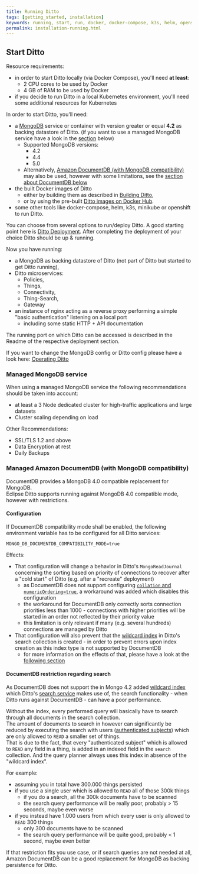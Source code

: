 ```yaml
---
title: Running Ditto
tags: [getting_started, installation]
keywords: running, start, run, docker, docker-compose, k3s, helm, openshift, kubernetes
permalink: installation-running.html
---
```


## Start Ditto

Resource requirements:
* in order to start Ditto locally (via Docker Compose), you'll need **at least**:
  * 2 CPU cores to be used by Docker
  * 4 GB of RAM to be used by Docker
* if you decide to run Ditto in a local Kubernetes environment, you'll need some additional resources for Kubernetes

In order to start Ditto, you'll need:
* a [MongoDB](https://github.com/mongodb/mongo) service or container with version greater or equal __4.2__ as backing datastore of Ditto.
  (if you want to use a managed MongoDB service have a look in the [section](#managed-mongodb-service) below)
   * Supported MongoDB versions:
     * 4.2
     * 4.4
     * 5.0
   * Alternatively, [Amazon DocumentDB (with MongoDB compatibility)](https://aws.amazon.com/documentdb/) may also be used,
     however with some limitations, see the [section about DocumentDB below](#managed-amazon-documentdb-with-mongodb-compatibility)
* the built Docker images of Ditto
    * either by building them as described in [Building Ditto](installation-building.html),
    * or by using the pre-built [Ditto images on Docker Hub](https://hub.docker.com/u/eclipse/).
* some other tools like docker-compose, helm, k3s, minikube or openshift to run Ditto.
 
You can choose from several options to run/deploy Ditto.
A good starting point here is [Ditto Deployment](https://github.com/eclipse-ditto/ditto/blob/master/deployment/README.md).
After completing the deployment of your choice Ditto should be up & running.

Now you have running:
* a MongoDB as backing datastore of Ditto (not part of Ditto but started to get Ditto running),
* Ditto microservices:
   * Policies,
   * Things,
   * Connectivity,  
   * Thing-Search,
   * Gateway
* an instance of nginx acting as a reverse proxy performing a simple "basic authentication" listening on a local port 
   * including some static HTTP + API documentation

The running port on which Ditto can be accessed is described in the Readme of the respective deployment section.

If you want to change the MongoDB config or Ditto config please have a look here: 
[Operating Ditto](installation-operating.html)

### Managed MongoDB service
When using a managed MongoDB service the following recommendations should be taken into account:
- at least a 3 Node dedicated cluster for high-traffic applications and large datasets
- Cluster scaling depending on load

Other Recommendations:
- SSL/TLS 1.2 and above
- Data Encryption at rest
- Daily Backups

### Managed Amazon DocumentDB (with MongoDB compatibility)

DocumentDB provides a MongoDB 4.0 compatible replacement for MongoDB.  
Eclipse Ditto supports running against MongoDB 4.0 compatible mode, however with restrictions.

#### Configuration

If DocumentDB compatibility mode shall be enabled, the following environment variable has to be configured for all Ditto
services:
```
MONGO_DB_DOCUMENTDB_COMPATIBILITY_MODE=true
```

Effects:
* That configuration will change a behavior in Ditto's `MongoReadJournal` concerning the sorting based on priority of 
  connections to recover after a "cold start" of Ditto (e.g. after a "recreate" deployment)
  * as DocumentDB does not support configuring 
    [`collation` and `numericOrdering=true`](https://www.mongodb.com/docs/v4.2/reference/collation/), a workaround was 
    added which disables this configuration
  * the workaround for DocumentDB only correctly sorts connection priorities less than 1000 - connections with higher 
    priorities will be started in an order not reflected by their priority value
  * this limitation is only relevant if many (e.g. several hundreds) connections are managed by Ditto
* That configuration will also prevent that the [wildcard index](https://www.mongodb.com/docs/manual/core/index-wildcard/)
  in Ditto's search collection is created - in order to prevent errors upon index creation as this index type is not
  supported by DocumentDB
  * for more information on the effects of that, please have a look at the [following section](#documentdb-restriction-regarding-search)

#### DocumentDB restriction regarding search

As DocumentDB does not support the in Mongo 4.2 added
[wildcard index](https://www.mongodb.com/docs/manual/core/index-wildcard/) which Ditto's
[search service](architecture-services-things-search.html) makes use of, the search functionality - when Ditto
runs against DocumentDB - can have a poor performance.

Without the index, every performed query will basically have to search through all documents in the search collection.  
The amount of documents to search in however can significantly be reduced by executing the search with users 
([authenticated subjects](basic-auth.html#authenticated-subjects)) which are only allowed to `READ` a smaller set of 
things.  
That is due to the fact, that every "authenticated subject" which is allowed to `READ` any field in a thing, is added 
in an indexed field in the `search` collection. And the query planner always uses this index in absence of the 
"wildcard index".

For example:
* assuming you in total have 300.000 things persisted
* if you use a single user which is allowed to `READ` all of those 300k things
  * if you do a search, all the 300k documents have to be scanned
  * the search query performance will be really poor, probably > 15 seconds, maybe even worse
* if you instead have 1.000 users from which every user is only allowed to `READ` 300 things
  * only 300 documents have to be scanned
  * the search query performance will be quite good, probably < 1 second, maybe even better

If that restriction fits you use case, or if search queries are not needed at all, Amazon DocumentDB can be a good
replacement for MongoDB as backing persistence for Ditto.
